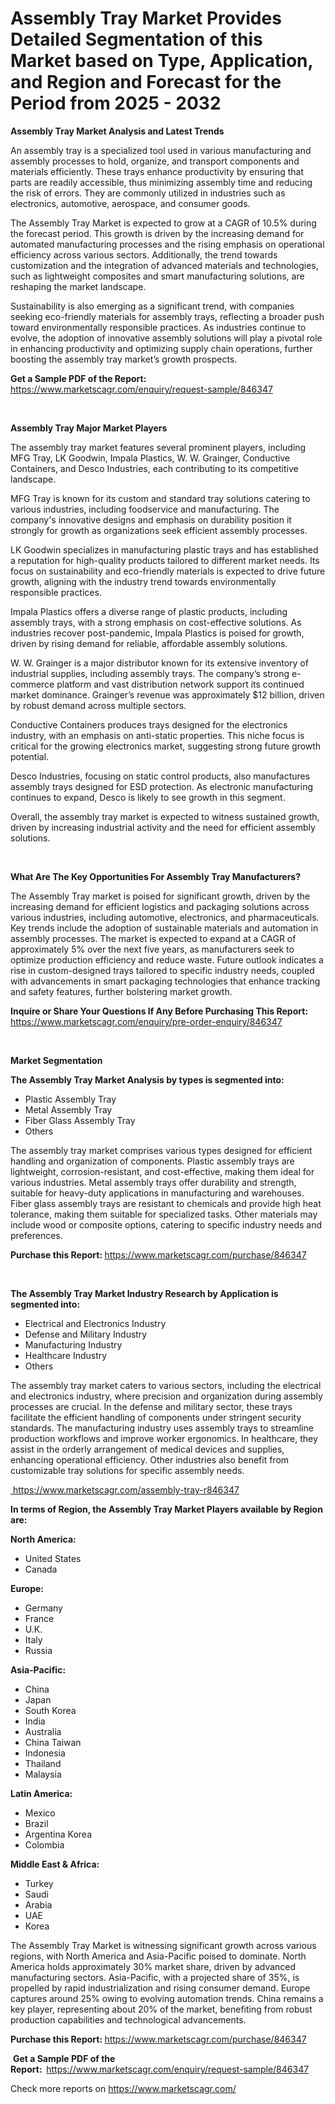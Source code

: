 <p><h1>Assembly Tray Market Provides Detailed Segmentation of this Market based on Type, Application, and Region and Forecast for the Period from 2025 - 2032</h1></p><p><strong>Assembly Tray Market Analysis and Latest Trends</strong></p>
<p><p>An assembly tray is a specialized tool used in various manufacturing and assembly processes to hold, organize, and transport components and materials efficiently. These trays enhance productivity by ensuring that parts are readily accessible, thus minimizing assembly time and reducing the risk of errors. They are commonly utilized in industries such as electronics, automotive, aerospace, and consumer goods.</p><p>The Assembly Tray Market is expected to grow at a CAGR of 10.5% during the forecast period. This growth is driven by the increasing demand for automated manufacturing processes and the rising emphasis on operational efficiency across various sectors. Additionally, the trend towards customization and the integration of advanced materials and technologies, such as lightweight composites and smart manufacturing solutions, are reshaping the market landscape. </p><p>Sustainability is also emerging as a significant trend, with companies seeking eco-friendly materials for assembly trays, reflecting a broader push toward environmentally responsible practices. As industries continue to evolve, the adoption of innovative assembly solutions will play a pivotal role in enhancing productivity and optimizing supply chain operations, further boosting the assembly tray market’s growth prospects.</p></p>
<p><strong>Get a Sample PDF of the Report:&nbsp;</strong> <a href="https://www.marketscagr.com/enquiry/request-sample/846347?utm_campaign=2944&utm_medium=2&utm_source=Github&utm_content=ia&utm_term=04042025&utm_id=assembly-tray">https://www.marketscagr.com/enquiry/request-sample/846347</a></p>
<p>&nbsp;</p>
<p><strong>Assembly Tray Major Market Players</strong></p>
<p><p>The assembly tray market features several prominent players, including MFG Tray, LK Goodwin, Impala Plastics, W. W. Grainger, Conductive Containers, and Desco Industries, each contributing to its competitive landscape.</p><p>MFG Tray is known for its custom and standard tray solutions catering to various industries, including foodservice and manufacturing. The company's innovative designs and emphasis on durability position it strongly for growth as organizations seek efficient assembly processes. </p><p>LK Goodwin specializes in manufacturing plastic trays and has established a reputation for high-quality products tailored to different market needs. Its focus on sustainability and eco-friendly materials is expected to drive future growth, aligning with the industry trend towards environmentally responsible practices.</p><p>Impala Plastics offers a diverse range of plastic products, including assembly trays, with a strong emphasis on cost-effective solutions. As industries recover post-pandemic, Impala Plastics is poised for growth, driven by rising demand for reliable, affordable assembly solutions.</p><p>W. W. Grainger is a major distributor known for its extensive inventory of industrial supplies, including assembly trays. The company’s strong e-commerce platform and vast distribution network support its continued market dominance. Grainger’s revenue was approximately $12 billion, driven by robust demand across multiple sectors.</p><p>Conductive Containers produces trays designed for the electronics industry, with an emphasis on anti-static properties. This niche focus is critical for the growing electronics market, suggesting strong future growth potential.</p><p>Desco Industries, focusing on static control products, also manufactures assembly trays designed for ESD protection. As electronic manufacturing continues to expand, Desco is likely to see growth in this segment.</p><p>Overall, the assembly tray market is expected to witness sustained growth, driven by increasing industrial activity and the need for efficient assembly solutions.</p></p>
<p>&nbsp;</p>
<p><strong>What Are The Key Opportunities For Assembly Tray Manufacturers?</strong></p>
<p><p>The Assembly Tray market is poised for significant growth, driven by the increasing demand for efficient logistics and packaging solutions across various industries, including automotive, electronics, and pharmaceuticals. Key trends include the adoption of sustainable materials and automation in assembly processes. The market is expected to expand at a CAGR of approximately 5% over the next five years, as manufacturers seek to optimize production efficiency and reduce waste. Future outlook indicates a rise in custom-designed trays tailored to specific industry needs, coupled with advancements in smart packaging technologies that enhance tracking and safety features, further bolstering market growth.</p></p>
<p><strong>Inquire or Share Your Questions If Any Before Purchasing This Report:</strong> <a href="https://www.marketscagr.com/enquiry/pre-order-enquiry/846347?utm_campaign=2944&utm_medium=2&utm_source=Github&utm_content=ia&utm_term=04042025&utm_id=assembly-tray">https://www.marketscagr.com/enquiry/pre-order-enquiry/846347</a></p>
<p>&nbsp;</p>
<p><strong>Market Segmentation</strong></p>
<p><strong>The Assembly Tray Market Analysis by types is segmented into:</strong></p>
<p><ul><li>Plastic Assembly Tray</li><li>Metal Assembly Tray</li><li>Fiber Glass Assembly Tray</li><li>Others</li></ul></p>
<p><p>The assembly tray market comprises various types designed for efficient handling and organization of components. Plastic assembly trays are lightweight, corrosion-resistant, and cost-effective, making them ideal for various industries. Metal assembly trays offer durability and strength, suitable for heavy-duty applications in manufacturing and warehouses. Fiber glass assembly trays are resistant to chemicals and provide high heat tolerance, making them suitable for specialized tasks. Other materials may include wood or composite options, catering to specific industry needs and preferences.</p></p>
<p><strong>Purchase this Report:&nbsp;</strong><a href="https://www.marketscagr.com/purchase/846347?utm_campaign=2944&utm_medium=2&utm_source=Github&utm_content=ia&utm_term=04042025&utm_id=assembly-tray">https://www.marketscagr.com/purchase/846347</a></p>
<p>&nbsp;</p>
<p><strong>The Assembly Tray Market Industry Research by Application is segmented into:</strong></p>
<p><ul><li>Electrical and Electronics Industry</li><li>Defense and Military Industry</li><li>Manufacturing Industry</li><li>Healthcare Industry</li><li>Others</li></ul></p>
<p><p>The assembly tray market caters to various sectors, including the electrical and electronics industry, where precision and organization during assembly processes are crucial. In the defense and military sector, these trays facilitate the efficient handling of components under stringent security standards. The manufacturing industry uses assembly trays to streamline production workflows and improve worker ergonomics. In healthcare, they assist in the orderly arrangement of medical devices and supplies, enhancing operational efficiency. Other industries also benefit from customizable tray solutions for specific assembly needs.</p></p>
<p><a href="https://www.marketscagr.com/assembly-tray-r846347?utm_campaign=2944&utm_medium=2&utm_source=Github&utm_content=ia&utm_term=04042025&utm_id=assembly-tray">&nbsp;https://www.marketscagr.com/assembly-tray-r846347</a></p>
<p><strong>In terms of Region, the Assembly Tray Market Players available by Region are:</strong></p>
<p>
    <p> <strong> North America: </strong>
        <ul>
            <li>United States</li>
            <li>Canada</li>
        </ul>
        </p> 
    <p> <strong> Europe: </strong>
        <ul>
            <li>Germany</li>
            <li>France</li>
            <li>U.K.</li>
            <li>Italy</li>
            <li>Russia</li>
        </ul>
        </p> 
    <p> <strong> Asia-Pacific: </strong>
        <ul>
            <li>China</li>
            <li>Japan</li>
            <li>South Korea</li>
            <li>India</li>
            <li>Australia</li>
            <li>China Taiwan</li>
            <li>Indonesia</li>
            <li>Thailand</li>
            <li>Malaysia</li>
        </ul>
        </p> 
    <p> <strong> Latin America: </strong>
        <ul>
            <li>Mexico</li>
            <li>Brazil</li>
            <li>Argentina Korea</li>
            <li>Colombia</li>
        </ul>
        </p> 
    <p> <strong> Middle East & Africa: </strong>
        <ul>
            <li>Turkey</li>
            <li>Saudi</li>
            <li>Arabia</li>
            <li>UAE</li>
            <li>Korea</li>
        </ul>
    </p>
    </p>
<p><p>The Assembly Tray Market is witnessing significant growth across various regions, with North America and Asia-Pacific poised to dominate. North America holds approximately 30% market share, driven by advanced manufacturing sectors. Asia-Pacific, with a projected share of 35%, is propelled by rapid industrialization and rising consumer demand. Europe captures around 25% owing to evolving automation trends. China remains a key player, representing about 20% of the market, benefiting from robust production capabilities and technological advancements.</p></p>
<p><strong>Purchase this Report: </strong><a href="https://www.marketscagr.com/purchase/846347?utm_campaign=2944&utm_medium=2&utm_source=Github&utm_content=ia&utm_term=04042025&utm_id=assembly-tray">https://www.marketscagr.com/purchase/846347</a></p>
<p>&nbsp;<strong>Get a Sample PDF of the Report:&nbsp;&nbsp;</strong><a href="https://www.marketscagr.com/enquiry/request-sample/846347?utm_campaign=2944&utm_medium=2&utm_source=Github&utm_content=ia&utm_term=04042025&utm_id=assembly-tray">https://www.marketscagr.com/enquiry/request-sample/846347</a></p>
<p><strong></strong></p>
<p>Check more reports on <a href="https://www.marketscagr.com/?utm_campaign=2944&utm_medium=2&utm_source=Github&utm_content=ia&utm_term=04042025&utm_id=assembly-tray">https://www.marketscagr.com/</a></p>